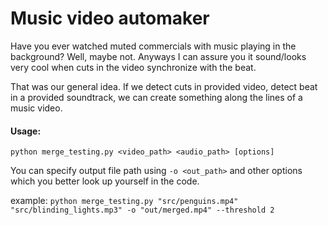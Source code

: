 # Music video automaker
Have you ever watched muted commercials with music playing in the background? Well, maybe not. 
Anyways I can assure you it sound/looks very cool when cuts in the video synchronize with the beat.

That was our general idea. If we detect cuts in provided video, detect beat in a provided soundtrack, we can create something along the lines of a music video.

#### Usage: 
`
python merge_testing.py <video_path> <audio_path> [options]
`

You can specify output file path using `-o <out_path>` and other options which you better look up yourself in the code.

example: 
`
python merge_testing.py "src/penguins.mp4" "src/blinding_lights.mp3" -o "out/merged.mp4" --threshold 2
`
